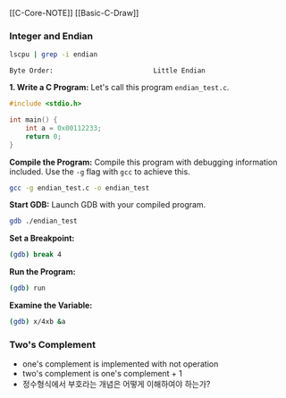 
[[C-Core-NOTE]]
[[Basic-C-Draw]]

### Integer and Endian

```bash
lscpu | grep -i endian
```
```plaintext
Byte Order:                         Little Endian
```

**1. Write a C Program:** Let's call this program `endian_test.c`.

```c
#include <stdio.h>

int main() {
    int a = 0x00112233;
    return 0;
}
```

**Compile the Program:** Compile this program with debugging information included. Use the `-g` flag with `gcc` to achieve this.

```bash
gcc -g endian_test.c -o endian_test
```

**Start GDB:** Launch GDB with your compiled program.

```bash
gdb ./endian_test
```

**Set a Breakpoint:**

```bash
(gdb) break 4
```

**Run the Program:**

```bash
(gdb) run
```

**Examine the Variable:**

```bash
(gdb) x/4xb &a
```

### Two's Complement

- one's complement is implemented with not operation
- two's complement is one's complement + 1
- 정수형식에서 부호라는 개념은 어떻게 이해하여야 하는가?